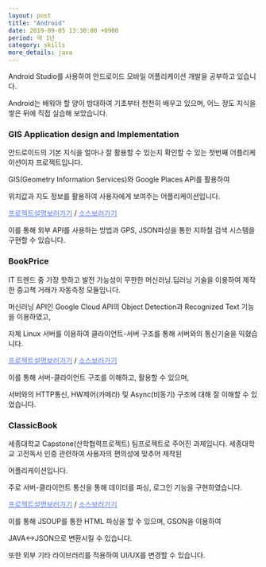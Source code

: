 ```yaml
---
layout: post
title: "Android"
date: 2019-09-05 13:30:00 +0900
period: 약 1년
category: skills
more_details: java
---
```


Android Studio를 사용하여 안드로이드 모바일 어플리케이션 개발을 공부하고 있습니다.

Android는 배워야 할 양이 방대하여 기초부터 천천히 배우고 있으며, 어느 정도 지식을 쌓은 뒤에 직접 실습해 보았습니다.

### GIS Application design and Implementation

안드로이드의 기본 지식을 얼마나 잘 활용할 수 있는지 확인할 수 있는 첫번째 어플리케이션이자 프로젝트입니다.

GIS(Geometry Information Services)와 Google Places API를 활용하여

위치값과 지도 정보를 활용하여 사용자에게 보여주는 어플리케이션입니다.

<a href="https://seosungjoon.github.io/project/2019/09/06/GISApp/" style="color: #5779ff">
<U>프로젝트설명보러가기</U></a> / <a href="https://github.com/seosungjoon/Center_Android" style="color: #5779ff" target="_blank">
<U>소스보러가기</U></a>

이를 통해 외부 API를 사용하는 방법과 GPS, JSON파싱을 통한 지하철 검색 시스템을 구현할 수 있습니다.

### BookPrice

IT 트렌드 중 가장 핫하고 발전 가능성이 무한한 머신러닝.딥러닝 기술을 이용하여 제작한 중고책 거래가 자동측정 모듈입니다.

머신러닝 API인 Google Cloud API의 Object Detection과 Recognized Text 기능을 이용하였고,

자체 Linux 서버를 이용하여 클라이언트-서버 구조를 통해 서버와의 통신기술을 익혔습니다.

<a href="https://seosungjoon.github.io/project/2019/09/06/BookPrice/" style="color: #5779ff">
<U>프로젝트설명보러가기</U></a> / <a href="https://github.com/seosungjoon/BookPrice" style="color: #5779ff" target="_blank">
<U>소스보러가기</U></a>

이를 통해 서버-클라이언트 구조를 이해하고, 활용할 수 있으며,

서버와의 HTTP통신, HW제어(카메라) 및 Async(비동기) 구조에 대해 잘 이해할 수 있었습니다.

### ClassicBook

세종대학교 Capstone(산학협력프로젝트) 팀프로젝트로 주어진 과제입니다.
세종대학교 고전독서 인증 관련하여 사용자의 편의성에 맞추어 제작된 

어플리케이션입니다.

주로 서버-클라이언트 통신을 통해 데이터를 파싱, 로그인 기능을 구현하였습니다.

<a href="https://seosungjoon.github.io/project/2019/09/06/ClassicBook/" style="color: #5779ff">
<U>프로젝트설명보러가기</U></a> / <a href="https://github.com/seosungjoon/ClassicBook" style="color: #5779ff" target="_blank">
<U>소스보러가기</U></a>

이를 통해 JSOUP를 통한 HTML 파싱을 할 수 있으며, GSON을 이용하여 

JAVA<->JSON으로 변환시킬 수 있습니다.


또한 외부 기타 라이브러리를 적용하여 UI/UX를 변경할 수 있습니다.